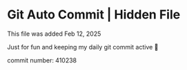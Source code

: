 # Git Auto Commit | Hidden File

This file was added Feb 12, 2025

Just for fun and keeping my daily git commit active 🤪

commit number: 410238

